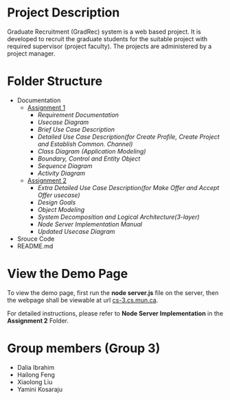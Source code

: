 # Project Description

Graduate Recruitment (GradRec) system is a web based project. It is developed to recruit the graduate students for the suitable project with required supervisor (project faculty). The projects are administered by a project manager.

# Folder Structure

- Documentation
  - [Assignment 1](https://github.com/n6600shaw/GradRec/tree/master/Documentation/Assignment_1)
    - *Requirement Documentation*
    - *Usecase Diagram*
    - *Brief Use Case Description*
    - *Detailed Use Case Description(for Create Profile, Create Project and Establish Common. Channel)*
    - *Class Diagram (Application Modeling)*
    - *Boundary, Control and Entity Object*
    - *Sequence Diagram*
    - *Activity Diagram*
  - [Assignment 2](https://github.com/n6600shaw/GradRec/tree/master/Documentation/Assignment_2)
    - *Extra Detailed Use Case Description(for Make Offer and Accept Offer usecase)*
    - *Design Goals*
    - *Object Modeling*
    - *System Decomposition and Logical Architecture(3-layer)*
    - *Node Server Implementation Manual*
    - *Updated Usecase Diagram*
- Srouce Code
- README.md

# View the Demo Page

To view the demo page, first run the **node server.js** file on the server, then the webpage shall be viewable at url [cs-3.cs.mun.ca](cs-3.cs.mun.ca).

For detailed instructions, please refer to **Node Server Implementation** in the **Assignment 2** Folder.

# Group members (Group 3)

- Dalia Ibrahim
- Hailong Feng
- Xiaolong Liu
- Yamini Kosaraju
